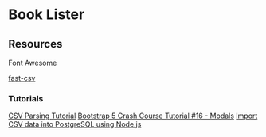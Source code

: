 # Book Lister


## Resources

Font Awesome

[fast-csv](https://www.npmjs.com/package/fast-csv)

### Tutorials 

[CSV Parsing Tutorial](https://www.youtube.com/watch?v=9_x-UIVlxgo)
[Bootstrap 5 Crash Course Tutorial #16 - Modals](https://www.youtube.com/watch?v=tt5uUMQgzl0)
[Import CSV data into PostgreSQL using Node.js](https://www.bezkoder.com/node-js-csv-postgresql/)
